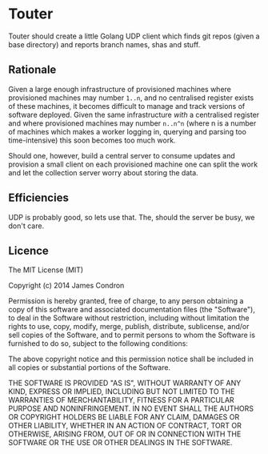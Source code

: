 Touter
==

Touter should create a little Golang UDP client which finds git repos (given a base directory) and reports branch names, shas and stuff.

Rationale
--

Given a large enough infrastructure of provisioned machines where provisioned machines may number `1..n`, and no centralised register exists of these machines, it becomes difficult to manage and track versions of software deployed. Given the same infrastructure *with* a centralised register and where provisioned machines may number `n..n^n` (where n is a number of machines which makes a worker logging in, querying and parsing too time-intensive) this soon becomes too much work.

Should one, however, build a central server to consume updates and provision a small client on each provisioned machine one can split the work and let the collection server worry about storing the data.

Efficiencies
--

UDP is probably good, so lets use that. The, should the server be busy, we don't care.

Licence
--

The MIT License (MIT)

Copyright (c) 2014 James Condron

Permission is hereby granted, free of charge, to any person obtaining a copy
of this software and associated documentation files (the "Software"), to deal
in the Software without restriction, including without limitation the rights
to use, copy, modify, merge, publish, distribute, sublicense, and/or sell
copies of the Software, and to permit persons to whom the Software is
furnished to do so, subject to the following conditions:

The above copyright notice and this permission notice shall be included in
all copies or substantial portions of the Software.

THE SOFTWARE IS PROVIDED "AS IS", WITHOUT WARRANTY OF ANY KIND, EXPRESS OR
IMPLIED, INCLUDING BUT NOT LIMITED TO THE WARRANTIES OF MERCHANTABILITY,
FITNESS FOR A PARTICULAR PURPOSE AND NONINFRINGEMENT. IN NO EVENT SHALL THE
AUTHORS OR COPYRIGHT HOLDERS BE LIABLE FOR ANY CLAIM, DAMAGES OR OTHER
LIABILITY, WHETHER IN AN ACTION OF CONTRACT, TORT OR OTHERWISE, ARISING FROM,
OUT OF OR IN CONNECTION WITH THE SOFTWARE OR THE USE OR OTHER DEALINGS IN
THE SOFTWARE.
